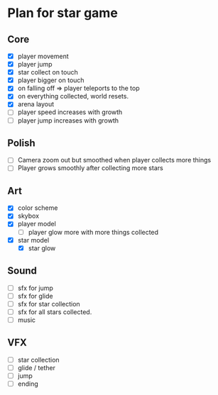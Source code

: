 # Plan for star game

## Core
- [x] player movement
- [x] player jump
- [x] star collect on touch
- [x] player bigger on touch
- [x] on falling off => player teleports to the top
- [x] on everything collected, world resets.
- [x] arena layout
- [ ] player speed increases with growth
- [ ] player jump increases with growth

## Polish
- [ ] Camera zoom out but smoothed when player collects more things
- [ ] Player grows smoothly after collecting more stars

## Art
- [x] color scheme
- [x] skybox
- [x] player model
    - [ ] player glow more with more things collected
- [x] star model
    - [x] star glow

## Sound
- [ ] sfx for jump
- [ ] sfx for glide
- [ ] sfx for star collection
- [ ] sfx for all stars collected.
- [ ] music

## VFX
- [ ] star collection
- [ ] glide / tether
- [ ] jump
- [ ] ending
